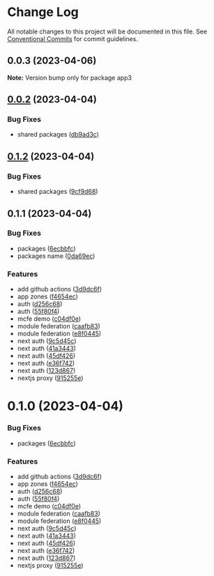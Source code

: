 # Change Log

All notable changes to this project will be documented in this file.
See [Conventional Commits](https://conventionalcommits.org) for commit guidelines.

## 0.0.3 (2023-04-06)

**Note:** Version bump only for package app3





## [0.0.2](https://github.com/ocean-network-express/mcfe-demo/compare/root@0.1.2...root@0.0.2) (2023-04-04)


### Bug Fixes

* shared packages ([db9ad3c](https://github.com/ocean-network-express/mcfe-demo/commit/db9ad3ca5a59def17dc0ce47ca40b9d36ec2ae5a))





## [0.1.2](https://github.com/ocean-network-express/mcfe-demo/compare/root@0.1.1...root@0.1.2) (2023-04-04)


### Bug Fixes

* shared packages ([9cf9d68](https://github.com/ocean-network-express/mcfe-demo/commit/9cf9d68be9c6aa37a176ae63f1d233091dd8731c))





## 0.1.1 (2023-04-04)


### Bug Fixes

* packages ([6ecbbfc](https://github.com/ocean-network-express/mcfe-demo/commit/6ecbbfcace637626a2d85e147d4d8b8024857ebf))
* packages name ([0da69ec](https://github.com/ocean-network-express/mcfe-demo/commit/0da69ec1d8c889cadb5bf48e74782fdc135e3b5a))


### Features

* add github actions ([3d9dc6f](https://github.com/ocean-network-express/mcfe-demo/commit/3d9dc6fc7dfdc968ac25d6087350a481fd3149aa))
* app zones ([f4654ec](https://github.com/ocean-network-express/mcfe-demo/commit/f4654eceea7ed8ac54feb5f9effc9c9300a3943d))
* auth ([d256c68](https://github.com/ocean-network-express/mcfe-demo/commit/d256c68af44a629ab3e3cac097cee73f47ca857a))
* auth ([55f80f4](https://github.com/ocean-network-express/mcfe-demo/commit/55f80f40460eb38e92cdb96189bd84a580f96e78))
* mcfe demo ([c04df0e](https://github.com/ocean-network-express/mcfe-demo/commit/c04df0e49aeb09cdb984c7690cf92e6ddfcf9919))
* module federation ([caafb83](https://github.com/ocean-network-express/mcfe-demo/commit/caafb833bf43dc49eb38176420070b7bcf00b46f))
* module federation ([e8f0445](https://github.com/ocean-network-express/mcfe-demo/commit/e8f04455511b1dd82cbab7933efada6fd095b94c))
* next auth ([9c5d45c](https://github.com/ocean-network-express/mcfe-demo/commit/9c5d45c632da078ed42e2665211d0c8d23e25e3e))
* next auth ([41a3443](https://github.com/ocean-network-express/mcfe-demo/commit/41a34431f1cf29b603ca63fb4f8938b49485d672))
* next auth ([45df426](https://github.com/ocean-network-express/mcfe-demo/commit/45df426fb5e7a5e2490a9684daaf0b2cd1d70b03))
* next auth ([e36f742](https://github.com/ocean-network-express/mcfe-demo/commit/e36f74204404c91c246f43c8c20e561e954ffeec))
* next auth ([123d867](https://github.com/ocean-network-express/mcfe-demo/commit/123d8670e39bfb17a66bd069b6f4d41897270aea))
* nextjs proxy ([915255e](https://github.com/ocean-network-express/mcfe-demo/commit/915255e0696c7f52ab51c873fad3a55f49435f87))





# 0.1.0 (2023-04-04)


### Bug Fixes

* packages ([6ecbbfc](https://github.com/ocean-network-express/mcfe-demo/commit/6ecbbfcace637626a2d85e147d4d8b8024857ebf))


### Features

* add github actions ([3d9dc6f](https://github.com/ocean-network-express/mcfe-demo/commit/3d9dc6fc7dfdc968ac25d6087350a481fd3149aa))
* app zones ([f4654ec](https://github.com/ocean-network-express/mcfe-demo/commit/f4654eceea7ed8ac54feb5f9effc9c9300a3943d))
* auth ([d256c68](https://github.com/ocean-network-express/mcfe-demo/commit/d256c68af44a629ab3e3cac097cee73f47ca857a))
* auth ([55f80f4](https://github.com/ocean-network-express/mcfe-demo/commit/55f80f40460eb38e92cdb96189bd84a580f96e78))
* mcfe demo ([c04df0e](https://github.com/ocean-network-express/mcfe-demo/commit/c04df0e49aeb09cdb984c7690cf92e6ddfcf9919))
* module federation ([caafb83](https://github.com/ocean-network-express/mcfe-demo/commit/caafb833bf43dc49eb38176420070b7bcf00b46f))
* module federation ([e8f0445](https://github.com/ocean-network-express/mcfe-demo/commit/e8f04455511b1dd82cbab7933efada6fd095b94c))
* next auth ([9c5d45c](https://github.com/ocean-network-express/mcfe-demo/commit/9c5d45c632da078ed42e2665211d0c8d23e25e3e))
* next auth ([41a3443](https://github.com/ocean-network-express/mcfe-demo/commit/41a34431f1cf29b603ca63fb4f8938b49485d672))
* next auth ([45df426](https://github.com/ocean-network-express/mcfe-demo/commit/45df426fb5e7a5e2490a9684daaf0b2cd1d70b03))
* next auth ([e36f742](https://github.com/ocean-network-express/mcfe-demo/commit/e36f74204404c91c246f43c8c20e561e954ffeec))
* next auth ([123d867](https://github.com/ocean-network-express/mcfe-demo/commit/123d8670e39bfb17a66bd069b6f4d41897270aea))
* nextjs proxy ([915255e](https://github.com/ocean-network-express/mcfe-demo/commit/915255e0696c7f52ab51c873fad3a55f49435f87))
